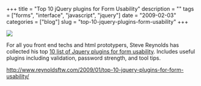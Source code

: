 +++
title = "Top 10 jQuery plugins for Form Usability"
description = ""
tags = ["forms", "interface", "javascript", "jquery"]
date = "2009-02-03"
categories = ["blog"]
slug = "top-10-jquery-plugins-form-usability"
+++



  <div class="notebook-screenshot"><a href="http://www.reynoldsftw.com/2009/01/top-10-jquery-plugins-for-form-usability/"><img src="/media/bluga/wt49883af6917cc.jpg"/></a></div><p>For all you front end techs and html prototypers, Steve Reynolds has collected his top <a href="http://www.reynoldsftw.com/2009/01/top-10-jquery-plugins-for-form-usability/">10 list of Jquery plugins for form usability</a>. Includes useful plugins including validation, password strength, and tool tips.</p>
    
  <a href="http://www.reynoldsftw.com/2009/01/top-10-jquery-plugins-for-form-usability/">http://www.reynoldsftw.com/2009/01/top-10-jquery-plugins-for-form-usability/</a>
